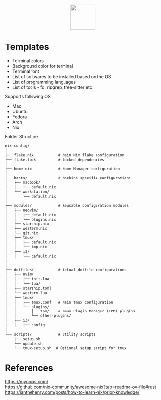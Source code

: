 
<p align="center">
  <img width=80px src="https://img.shields.io/badge/NIX-5277C3.svg?style=for-the-badge&logo=NixOS&logoColor=black">
</p>




# Templates

- Terminal colors
- Background color for terminal
- Terminal font
- List of softwares to be installed based on the OS
- List of programming languages
- List of tools - fd, ripgrep, tree-sitter etc



Supports following OS
- Mac
- Ubuntu
- Fedora
- Arch
- Nix

Folder Structure

```markdown
nix-config/
│
├── flake.nix           # Main Nix flake configuration
├── flake.lock          # Locked dependencies
│
├── home.nix            # Home Manager configuration
│
├── hosts/              # Machine-specific configurations
│   ├── macbook/
│   │   └── default.nix
│   └── workstation/
│       └── default.nix
│
├── modules/            # Reusable configuration modules
│   ├── neovim/
│   │   ├── default.nix
│   │   └── plugins.nix
│   ├── starship.nix
│   ├── wezterm.nix
│   └── git.nix
│   ├── tmux/
│   │   ├── default.nix
│   │   └── tmp.nix
│   ├── i3/
│   │   └── default.nix
│   
│   
├── dotfiles/           # Actual dotfile configurations
│   ├── nvim/
│   │   ├── init.lua
│   │   └── lua/
│   ├── starship.toml
│   └── wezterm.lua
│   ├── tmux/
│   │   ├── tmux.conf   # Main tmux configuration
│   │   └── plugins/   
│   │       ├── tpm/    # Tmux Plugin Manager (TPM) plugins
│   │       └── other-plugins/
│   ├── i3/
│   │   ├── config
│   
└── scripts/            # Utility scripts
    ├── setup.sh
    └── update.sh
    └── tmux-setup.sh  # Optional setup script for tmux
```


# References
https://mynixos.com/  
https://github.com/nix-community/awesome-nix?tab=readme-ov-file#rust    
https://ianthehenry.com/posts/how-to-learn-nix/prior-knowledge/  

